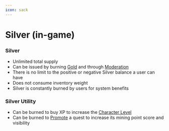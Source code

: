 ```yaml
---
icon: sack
---
```


# Silver (in-game)

### Silver

* Unlimited total supply
* Can be issued by burning [Gold](gold-in-game.md) and through [Moderation](../moderation/majority%20wins.md)
* There is no limit to the positive or negative Silver balance a user can have
* Does not consume inventory weight
* Silver is constantly burned by users for system benefits

### Silver Utility

* Can be burned to buy XP to increase the [Character Level](../mining/character.md)
* Can be burned to [Promote](../authors/promotion.md) a quest to increase its mining point score and visibility
